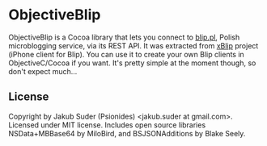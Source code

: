 # ObjectiveBlip

ObjectiveBlip is a Cocoa library that lets you connect to [blip.pl](http://blip.pl), Polish microblogging service,
via its REST API. It was extracted from [xBlip](http://github.com/psionides/xblip) project (iPhone client for Blip).
You can use it to create your own Blip clients in ObjectiveC/Cocoa if you want. It's pretty simple at the moment though,
so don't expect much...

## License

Copyright by Jakub Suder (Psionides) <jakub.suder at gmail.com>. Licensed under MIT license.
Includes open source libraries NSData+MBBase64 by MiloBird, and BSJSONAdditions by Blake Seely.
